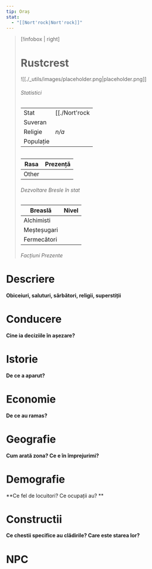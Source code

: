 ```yaml
---
tip: Oraș
stat:
  - "[[Nort'rock|Nort'rock]]"
---
```


> [!infobox | right]
> # Rustcrest
> ![[./_utils/images/placeholder.png|placeholder.png]]
> ###### Statistici
> |  |  |  
> |---| --- | 
> | Stat | [[./Nort'rock|Nort'rock]] |
> | Suveran |  |
> | Religie | _n/a_ |
> | Populație |   |
> ######  
> | Rasa | Prezență |
> | ---- | ---- |
> | Other |  |
> ###### Dezvoltare Bresle în stat
> | Breaslă | Nivel |
> | ---- | ---- |
> | Alchimisti |  |
> | Meșteșugari |  |
> | Fermecători |  |
> ###### Facțiuni Prezente
> 
# Descriere
**Obiceiuri, saluturi, sărbători, religii, superstiții** 
# Conducere
**Cine ia deciziile în așezare?** 
# Istorie
**De ce a aparut?**
# Economie
**De ce au ramas?**
# Geografie
**Cum arată zona? Ce e în împrejurimi?**
# Demografie
**Ce fel de locuitori? Ce ocupații au? **
# Constructii
**Ce chestii specifice au clădirile? Care este starea lor?**
# NPC
<div><ul class="dataview list-view-ul"></ul></div>
<div><ul class="dataview list-view-ul"></ul></div>
